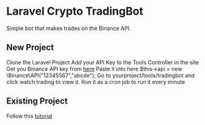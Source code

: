 # Laravel Crypto TradingBot
Simple bot that makes trades on the Binance API.

## New Project
Clone the Laravel Project
Add your API Key to the Tools Controller in the site
Get you Binance API key from [here](https://www.binance.com/?ref=27615159)
Paste it into here
$this->api = new \Binance\API("12345567","abcde");
Go to yourproject/tools/tradingbot and click watch trading to view it.
Run it as a cron job to run it every minute

## Existing Project
Follow this [tutorial](https://www.robert-askam.co.uk/posts/post/building-a-crypto-trading-bot-in-laravel-using-php-and-binance) 
